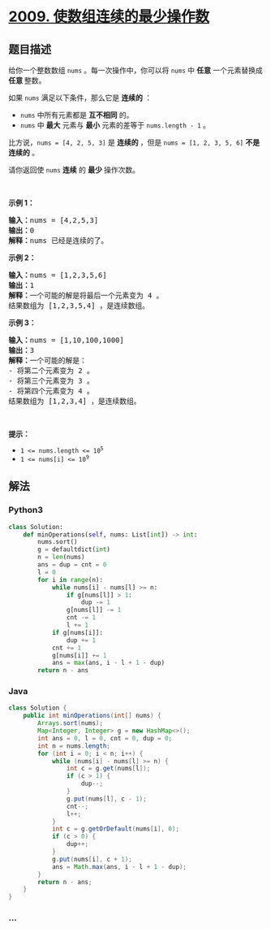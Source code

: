 # [2009. 使数组连续的最少操作数](https://leetcode-cn.com/problems/minimum-number-of-operations-to-make-array-continuous)



## 题目描述

<!-- 这里写题目描述 -->

<p>给你一个整数数组&nbsp;<code>nums</code>&nbsp;。每一次操作中，你可以将&nbsp;<code>nums</code>&nbsp;中&nbsp;<strong>任意</strong>&nbsp;一个元素替换成 <strong>任意&nbsp;</strong>整数。</p>

<p>如果&nbsp;<code>nums</code>&nbsp;满足以下条件，那么它是 <strong>连续的</strong>&nbsp;：</p>

<ul>
	<li><code>nums</code>&nbsp;中所有元素都是 <b>互不相同</b>&nbsp;的。</li>
	<li><code>nums</code>&nbsp;中 <strong>最大</strong>&nbsp;元素与&nbsp;<strong>最小</strong>&nbsp;元素的差等于&nbsp;<code>nums.length - 1</code>&nbsp;。</li>
</ul>

<p>比方说，<code>nums = [4, 2, 5, 3]</code>&nbsp;是 <strong>连续的</strong>&nbsp;，但是&nbsp;<code>nums = [1, 2, 3, 5, 6]</code> <strong>不是连续的</strong>&nbsp;。</p>

<p>请你返回使 <code>nums</code>&nbsp;<strong>连续</strong>&nbsp;的 <strong>最少</strong>&nbsp;操作次数。</p>

<p>&nbsp;</p>

<p><strong>示例 1：</strong></p>

<pre><b>输入：</b>nums = [4,2,5,3]
<b>输出：</b>0
<b>解释：</b>nums 已经是连续的了。
</pre>

<p><strong>示例 2：</strong></p>

<pre><b>输入：</b>nums = [1,2,3,5,6]
<b>输出：</b>1
<b>解释：</b>一个可能的解是将最后一个元素变为 4 。
结果数组为 [1,2,3,5,4] ，是连续数组。
</pre>

<p><strong>示例 3：</strong></p>

<pre><b>输入：</b>nums = [1,10,100,1000]
<b>输出：</b>3
<b>解释：</b>一个可能的解是：
- 将第二个元素变为 2 。
- 将第三个元素变为 3 。
- 将第四个元素变为 4 。
结果数组为 [1,2,3,4] ，是连续数组。
</pre>

<p>&nbsp;</p>

<p><strong>提示：</strong></p>

<ul>
	<li><code>1 &lt;= nums.length &lt;= 10<sup>5</sup></code></li>
	<li><code>1 &lt;= nums[i] &lt;= 10<sup>9</sup></code></li>
</ul>


## 解法

<!-- 这里可写通用的实现逻辑 -->

<!-- tabs:start -->

### **Python3**

<!-- 这里可写当前语言的特殊实现逻辑 -->

```python
class Solution:
    def minOperations(self, nums: List[int]) -> int:
        nums.sort()
        g = defaultdict(int)
        n = len(nums)
        ans = dup = cnt = 0
        l = 0
        for i in range(n):
            while nums[i] - nums[l] >= n:
                if g[nums[l]] > 1:
                    dup -= 1
                g[nums[l]] -= 1
                cnt -= 1
                l += 1
            if g[nums[i]]:
                dup += 1
            cnt += 1
            g[nums[i]] += 1
            ans = max(ans, i - l + 1 - dup)
        return n - ans
```

### **Java**

<!-- 这里可写当前语言的特殊实现逻辑 -->

```java
class Solution {
    public int minOperations(int[] nums) {
        Arrays.sort(nums);
        Map<Integer, Integer> g = new HashMap<>();
        int ans = 0, l = 0, cnt = 0, dup = 0;
        int n = nums.length;
        for (int i = 0; i < n; i++) {
            while (nums[i] - nums[l] >= n) {
                int c = g.get(nums[l]);
                if (c > 1) {
                    dup--;
                }
                g.put(nums[l], c - 1);
                cnt--;
                l++;
            }
            int c = g.getOrDefault(nums[i], 0);
            if (c > 0) {
                dup++;
            }
            g.put(nums[i], c + 1);
            ans = Math.max(ans, i - l + 1 - dup);
        }
        return n - ans;
    }
}
```

### **...**

```

```

<!-- tabs:end -->
